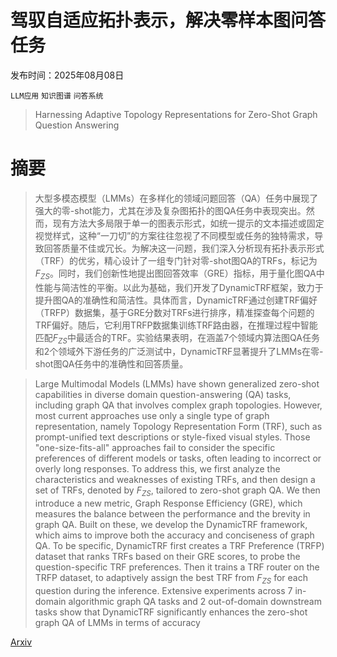# 驾驭自适应拓扑表示，解决零样本图问答任务

发布时间：2025年08月08日

`LLM应用` `知识图谱` `问答系统`

> Harnessing Adaptive Topology Representations for Zero-Shot Graph Question Answering

# 摘要

> 大型多模态模型（LMMs）在多样化的领域问题回答（QA）任务中展现了强大的零-shot能力，尤其在涉及复杂图拓扑的图QA任务中表现突出。然而，现有方法大多局限于单一的图表示形式，如统一提示的文本描述或固定视觉样式，这种“一刀切”的方案往往忽视了不同模型或任务的独特需求，导致回答质量不佳或冗长。为解决这一问题，我们深入分析现有拓扑表示形式（TRF）的优劣，精心设计了一组专门针对零-shot图QA的TRFs，标记为$F_{ZS}$。同时，我们创新性地提出图回答效率（GRE）指标，用于量化图QA中性能与简洁性的平衡。以此为基础，我们开发了DynamicTRF框架，致力于提升图QA的准确性和简洁性。具体而言，DynamicTRF通过创建TRF偏好（TRFP）数据集，基于GRE分数对TRFs进行排序，精准探查每个问题的TRF偏好。随后，它利用TRFP数据集训练TRF路由器，在推理过程中智能匹配$F_{ZS}$中最适合的TRF。实验结果表明，在涵盖7个领域内算法图QA任务和2个领域外下游任务的广泛测试中，DynamicTRF显著提升了LMMs在零-shot图QA任务中的准确性和回答质量。


> Large Multimodal Models (LMMs) have shown generalized zero-shot capabilities in diverse domain question-answering (QA) tasks, including graph QA that involves complex graph topologies. However, most current approaches use only a single type of graph representation, namely Topology Representation Form (TRF), such as prompt-unified text descriptions or style-fixed visual styles. Those "one-size-fits-all" approaches fail to consider the specific preferences of different models or tasks, often leading to incorrect or overly long responses. To address this, we first analyze the characteristics and weaknesses of existing TRFs, and then design a set of TRFs, denoted by $F_{ZS}$, tailored to zero-shot graph QA. We then introduce a new metric, Graph Response Efficiency (GRE), which measures the balance between the performance and the brevity in graph QA. Built on these, we develop the DynamicTRF framework, which aims to improve both the accuracy and conciseness of graph QA. To be specific, DynamicTRF first creates a TRF Preference (TRFP) dataset that ranks TRFs based on their GRE scores, to probe the question-specific TRF preferences. Then it trains a TRF router on the TRFP dataset, to adaptively assign the best TRF from $F_{ZS}$ for each question during the inference. Extensive experiments across 7 in-domain algorithmic graph QA tasks and 2 out-of-domain downstream tasks show that DynamicTRF significantly enhances the zero-shot graph QA of LMMs in terms of accuracy

[Arxiv](https://arxiv.org/abs/2508.06345)